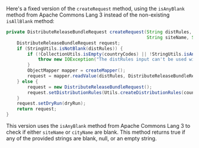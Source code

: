 Here's a fixed version of the `createRequest` method, using the `isAnyBlank` method from Apache Commons Lang 3 instead of the non-existing `isAllBlank` method:

```java
private DistributeReleaseBundleRequest createRequest(String distRules, List<String> countryCodes,
                                                     String siteName, String cityName, boolean dryRun) throws IOException {
    DistributeReleaseBundleRequest request;
    if (StringUtils.isNotBlank(distRules)) {
        if (!CollectionUtils.isEmpty(countryCodes) || !StringUtils.isAnyBlank(siteName, cityName)) {
            throw new IOException("The distRules input can't be used with site, city or country codes");
        }
        ObjectMapper mapper = createMapper();
        request = mapper.readValue(distRules, DistributeReleaseBundleRequest.class);
    } else {
        request = new DistributeReleaseBundleRequest();
        request.setDistributionRules(Utils.createDistributionRules(countryCodes, siteName, cityName));
    }
    request.setDryRun(dryRun);
    return request;
}
```
This version uses the `isAnyBlank` method from Apache Commons Lang 3 to check if either `siteName` or `cityName` are blank. This method returns true if any of the provided strings are blank, null, or an empty string.
